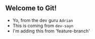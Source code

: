 ## Welcome to Git!

- Yo, from the dev guru `Adrian` 
- This is coming from `dev-sayn`
- I'm adding  this from 'feature-branch'